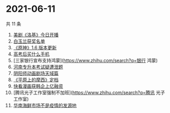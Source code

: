 # 2021-06-11

共 11 条

<!-- BEGIN -->
<!-- 最后更新时间 Fri Jun 11 2021 01:37:14 GMT+0800 (China Standard Time) -->

1. [美剧《洛基》今日开播](https://www.zhihu.com/search?q=洛基)
2. [白玉兰获奖名单](https://www.zhihu.com/search?q=白玉兰)
3. [《原神》1.6 版本更新](https://www.zhihu.com/search?q=原神)
4. [高考后买什么手机](https://www.zhihu.com/search?q=高考后手机)
5. [三家银行宣布支持鸿蒙](https://www.zhihu.com/search?q=银行 鸿蒙)
6. [河南专升本考试疑遭泄题](https://www.zhihu.com/search?q=河南专升本)
7. [阴阳师动画剧场天域篇](https://www.zhihu.com/search?q=阴阳师)
8. [《平原上的摩西》定档](https://www.zhihu.com/search?q=平原上的摩西)
9. [快看漫画获韩企上亿融资](https://www.zhihu.com/search?q=快看漫画)
10. [腾讯光子工作室强制不加班](https://www.zhihu.com/search?q=腾讯 光子工作室)
11. [华南海鲜市场不是疫情的发源地](https://www.zhihu.com/search?q=华南海鲜市场)

<!-- END -->
